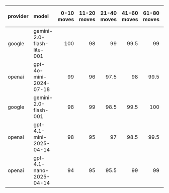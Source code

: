 | provider   | model                     |   0-10 moves |   11-20 moves |   21-40 moves |   41-60 moves |   61-80 moves |   81-100 moves |
|:-----------|:--------------------------|-------------:|--------------:|--------------:|--------------:|--------------:|---------------:|
| google     | gemini-2.0-flash-lite-001 |          100 |            98 |          99   |          99.5 |          99   |           98.5 |
| openai     | gpt-4o-mini-2024-07-18    |           99 |            96 |          97.5 |          98   |          99.5 |           98   |
| google     | gemini-2.0-flash-001      |           98 |            99 |          98.5 |          99.5 |         100   |           99.5 |
| openai     | gpt-4.1-mini-2025-04-14   |           98 |            95 |          97   |          98.5 |          99.5 |           98.5 |
| openai     | gpt-4.1-nano-2025-04-14   |           94 |            95 |          95.5 |          99   |          99   |           97.5 |